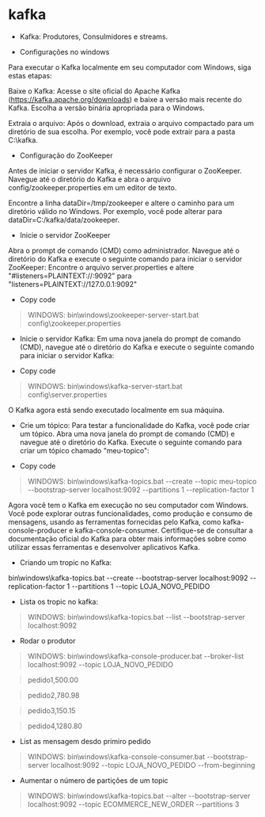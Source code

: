 # kafka

- Kafka: Produtores, Consulmidores e streams.


- Configurações no windows

Para executar o Kafka localmente em seu computador com Windows, siga estas etapas:

Baixe o Kafka: Acesse o site oficial do Apache Kafka (https://kafka.apache.org/downloads) e baixe a versão mais recente do Kafka. Escolha a versão binária apropriada para o Windows.

Extraia o arquivo: Após o download, extraia o arquivo compactado para um diretório de sua escolha. Por exemplo, você pode extrair para a pasta C:\kafka.

- Configuração do ZooKeeper

Antes de iniciar o servidor Kafka, é necessário configurar o ZooKeeper. Navegue até o diretório do Kafka e abra o arquivo config/zookeeper.properties em um editor de texto.

Encontre a linha dataDir=/tmp/zookeeper e altere o caminho para um diretório válido no Windows. Por exemplo, você pode alterar para dataDir=C:/kafka/data/zookeeper.

- Inicie o servidor ZooKeeper

Abra o prompt de comando (CMD) como administrador. Navegue até o diretório do Kafka e execute o seguinte comando para iniciar o servidor ZooKeeper:
Encontre o arquivo server.properties e altere "#listeners=PLAINTEXT://:9092" para "listeners=PLAINTEXT://127.0.0.1:9092"

- Copy code

> WINDOWS: bin\windows\zookeeper-server-start.bat config\zookeeper.properties

- Inicie o servidor Kafka: Em uma nova janela do prompt de comando (CMD), navegue até o diretório do Kafka e execute o seguinte comando para iniciar o servidor Kafka:

- Copy code

> WINDOWS: bin\windows\kafka-server-start.bat config\server.properties

O Kafka agora está sendo executado localmente em sua máquina.

- Crie um tópico: Para testar a funcionalidade do Kafka, você pode criar um tópico. Abra uma nova janela do prompt de comando (CMD) e navegue até o diretório do Kafka. Execute o seguinte comando para criar um tópico chamado "meu-topico":

- Copy code

> WINDOWS: bin\windows\kafka-topics.bat --create --topic meu-topico --bootstrap-server localhost:9092 --partitions 1 --replication-factor 1

Agora você tem o Kafka em execução no seu computador com Windows. Você pode explorar outras funcionalidades, como produção e consumo de mensagens, usando as ferramentas fornecidas pelo Kafka, como kafka-console-producer e kafka-console-consumer. Certifique-se de consultar a documentação oficial do Kafka para obter mais informações sobre como utilizar essas ferramentas e desenvolver aplicativos Kafka.

- Criando um tropic no Kafka:

bin\windows\kafka-topics.bat --create --bootstrap-server localhost:9092 --replication-factor 1 --partitions 1 --topic LOJA_NOVO_PEDIDO

- Lista os tropic no kafka:

> WINDOWS: bin\windows\kafka-topics.bat --list --bootstrap-server localhost:9092

- Rodar o produtor

> WINDOWS: bin\windows\kafka-console-producer.bat --broker-list localhost:9092 --topic LOJA_NOVO_PEDIDO

> pedido1,500.00

> pedido2,780.98

> pedido3,150.15

> pedido4,1280.80

- List as mensagem desdo primiro pedido

> WINDOWS: bin\windows\kafka-console-consumer.bat --bootstrap-server localhost:9092 --topic LOJA_NOVO_PEDIDO --from-beginning

- Aumentar o número de partições de um topic

> WINDOWS: bin\windows\kafka-topics.bat --alter --bootstrap-server localhost:9092 --topic ECOMMERCE_NEW_ORDER --partitions 3
